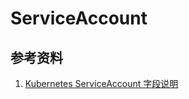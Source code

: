 # ServiceAccount

## 参考资料

1. [Kubernetes ServiceAccount 字段说明](https://kubernetes.io/docs/reference/generated/kubernetes-api/v1.21/#serviceaccount-v1-core)
